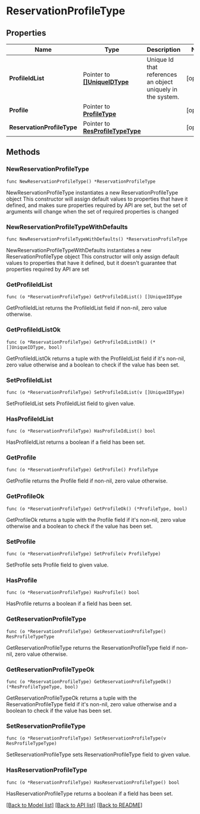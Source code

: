 # ReservationProfileType

## Properties

Name | Type | Description | Notes
------------ | ------------- | ------------- | -------------
**ProfileIdList** | Pointer to [**[]UniqueIDType**](UniqueIDType.md) | Unique Id that references an object uniquely in the system. | [optional] 
**Profile** | Pointer to [**ProfileType**](ProfileType.md) |  | [optional] 
**ReservationProfileType** | Pointer to [**ResProfileTypeType**](ResProfileTypeType.md) |  | [optional] 

## Methods

### NewReservationProfileType

`func NewReservationProfileType() *ReservationProfileType`

NewReservationProfileType instantiates a new ReservationProfileType object
This constructor will assign default values to properties that have it defined,
and makes sure properties required by API are set, but the set of arguments
will change when the set of required properties is changed

### NewReservationProfileTypeWithDefaults

`func NewReservationProfileTypeWithDefaults() *ReservationProfileType`

NewReservationProfileTypeWithDefaults instantiates a new ReservationProfileType object
This constructor will only assign default values to properties that have it defined,
but it doesn't guarantee that properties required by API are set

### GetProfileIdList

`func (o *ReservationProfileType) GetProfileIdList() []UniqueIDType`

GetProfileIdList returns the ProfileIdList field if non-nil, zero value otherwise.

### GetProfileIdListOk

`func (o *ReservationProfileType) GetProfileIdListOk() (*[]UniqueIDType, bool)`

GetProfileIdListOk returns a tuple with the ProfileIdList field if it's non-nil, zero value otherwise
and a boolean to check if the value has been set.

### SetProfileIdList

`func (o *ReservationProfileType) SetProfileIdList(v []UniqueIDType)`

SetProfileIdList sets ProfileIdList field to given value.

### HasProfileIdList

`func (o *ReservationProfileType) HasProfileIdList() bool`

HasProfileIdList returns a boolean if a field has been set.

### GetProfile

`func (o *ReservationProfileType) GetProfile() ProfileType`

GetProfile returns the Profile field if non-nil, zero value otherwise.

### GetProfileOk

`func (o *ReservationProfileType) GetProfileOk() (*ProfileType, bool)`

GetProfileOk returns a tuple with the Profile field if it's non-nil, zero value otherwise
and a boolean to check if the value has been set.

### SetProfile

`func (o *ReservationProfileType) SetProfile(v ProfileType)`

SetProfile sets Profile field to given value.

### HasProfile

`func (o *ReservationProfileType) HasProfile() bool`

HasProfile returns a boolean if a field has been set.

### GetReservationProfileType

`func (o *ReservationProfileType) GetReservationProfileType() ResProfileTypeType`

GetReservationProfileType returns the ReservationProfileType field if non-nil, zero value otherwise.

### GetReservationProfileTypeOk

`func (o *ReservationProfileType) GetReservationProfileTypeOk() (*ResProfileTypeType, bool)`

GetReservationProfileTypeOk returns a tuple with the ReservationProfileType field if it's non-nil, zero value otherwise
and a boolean to check if the value has been set.

### SetReservationProfileType

`func (o *ReservationProfileType) SetReservationProfileType(v ResProfileTypeType)`

SetReservationProfileType sets ReservationProfileType field to given value.

### HasReservationProfileType

`func (o *ReservationProfileType) HasReservationProfileType() bool`

HasReservationProfileType returns a boolean if a field has been set.


[[Back to Model list]](../README.md#documentation-for-models) [[Back to API list]](../README.md#documentation-for-api-endpoints) [[Back to README]](../README.md)


